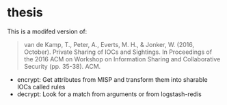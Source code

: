 # thesis
This is a modifed version of:
> van de Kamp, T., Peter, A., Everts, M. H., & Jonker, W. (2016, October). Private Sharing of IOCs and Sightings. In Proceedings of the 2016 ACM on Workshop on Information Sharing and Collaborative Security (pp. 35-38). ACM.

- encrypt: Get attributes from MISP and transform them into sharable IOCs called rules
- decrypt: Look for a match from arguments or from logstash-redis
